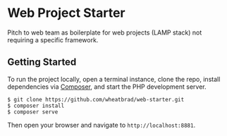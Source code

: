 # Web Project Starter

Pitch to web team as boilerplate for web projects (LAMP stack) not requiring a specific framework.

## Getting Started
To run the project locally, open a terminal instance, clone the repo, install dependencies via [Composer](https://github.com/composer/composer), and start the PHP development server.
```shell
$ git clone https://github.com/wheatbrad/web-starter.git
$ composer install
$ composer serve
```
Then open your browser and navigate to `http://localhost:8881`.